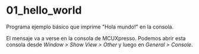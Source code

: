 # 01_hello_world

Programa ejemplo básico que imprime "Hola mundo!" en la consola.

El mensaje va a verse en la consola de MCUXpresso. Podemos abrir esta consola desde _Window > Show View > Other_ y luego en _General > Console_.